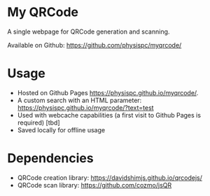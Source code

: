 # My QRCode

A single webpage for QRCode generation and scanning.

Available on Github: https://github.com/physispc/myqrcode/

# Usage
- Hosted on Github Pages https://physispc.github.io/myqrcode/.
- A custom search with an HTML parameter: https://physispc.github.io/myqrcode/?text=test
- Used with webcache capabilities (a first visit to Github Pages is required) [tbd]
- Saved locally for offline usage

# Dependencies
- QRCode creation library: https://davidshimjs.github.io/qrcodejs/
- QRCode scan library: https://github.com/cozmo/jsQR
